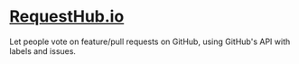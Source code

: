 # [RequestHub.io](https://requesthub.io "RequestHub.io url")
Let people vote on feature/pull requests on GitHub, using GitHub's API with labels and issues.

